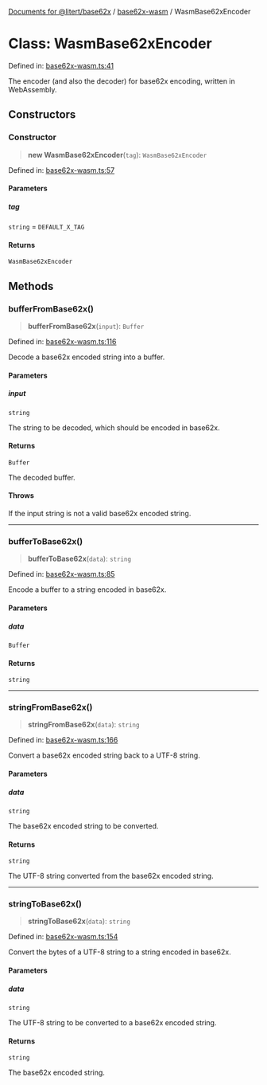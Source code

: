 [Documents for @litert/base62x](../../index.md) / [base62x-wasm](../index.md) / WasmBase62xEncoder

# Class: WasmBase62xEncoder

Defined in: [base62x-wasm.ts:41](https://github.com/litert/base62x.js/blob/master/src/lib/base62x-wasm.ts#L41)

The encoder (and also the decoder) for base62x encoding,
written in WebAssembly.

## Constructors

### Constructor

> **new WasmBase62xEncoder**(`tag`): `WasmBase62xEncoder`

Defined in: [base62x-wasm.ts:57](https://github.com/litert/base62x.js/blob/master/src/lib/base62x-wasm.ts#L57)

#### Parameters

##### tag

`string` = `DEFAULT_X_TAG`

#### Returns

`WasmBase62xEncoder`

## Methods

### bufferFromBase62x()

> **bufferFromBase62x**(`input`): `Buffer`

Defined in: [base62x-wasm.ts:116](https://github.com/litert/base62x.js/blob/master/src/lib/base62x-wasm.ts#L116)

Decode a base62x encoded string into a buffer.

#### Parameters

##### input

`string`

The string to be decoded, which should be encoded in base62x.

#### Returns

`Buffer`

The decoded buffer.

#### Throws

If the input string is not a valid base62x encoded string.

***

### bufferToBase62x()

> **bufferToBase62x**(`data`): `string`

Defined in: [base62x-wasm.ts:85](https://github.com/litert/base62x.js/blob/master/src/lib/base62x-wasm.ts#L85)

Encode a buffer to a string encoded in base62x.

#### Parameters

##### data

`Buffer`

#### Returns

`string`

***

### stringFromBase62x()

> **stringFromBase62x**(`data`): `string`

Defined in: [base62x-wasm.ts:166](https://github.com/litert/base62x.js/blob/master/src/lib/base62x-wasm.ts#L166)

Convert a base62x encoded string back to a UTF-8 string.

#### Parameters

##### data

`string`

The base62x encoded string to be converted.

#### Returns

`string`

The UTF-8 string converted from the base62x encoded string.

***

### stringToBase62x()

> **stringToBase62x**(`data`): `string`

Defined in: [base62x-wasm.ts:154](https://github.com/litert/base62x.js/blob/master/src/lib/base62x-wasm.ts#L154)

Convert the bytes of a UTF-8 string to a string encoded in base62x.

#### Parameters

##### data

`string`

The UTF-8 string to be converted to a base62x encoded string.

#### Returns

`string`

The base62x encoded string.
